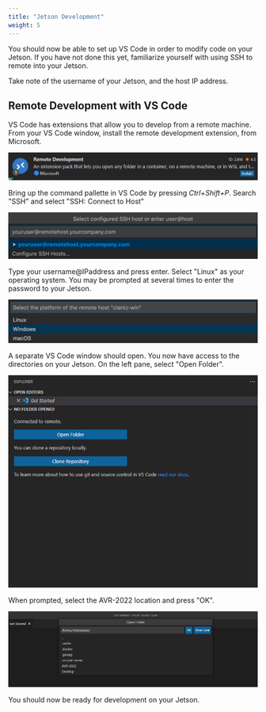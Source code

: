 ```yaml
---
title: "Jetson Development"
weight: 5
---
```


You should now be able to set up VS Code in order to modify code on your Jetson. If you
have not done this yet, familiarize yourself with using SSH to remote into your Jetson.

Take note of the username of your Jetson, and the host IP address.

## Remote Development with VS Code

VS Code has extensions that allow you to develop from a remote machine. From your VS
Code window, install the remote development extension, from Microsoft.

![Remote Development Extension](Pic1.png)

Bring up the command pallette in VS Code by pressing _Ctrl+Shift+P_. Search "SSH" and
select "SSH: Connect to Host"

![SSH Connect To Host](Pic2.png)

Type your username@IPaddress and press enter. Select "Linux" as your operating system.
You may be prompted at several times to enter the password to your Jetson.

![Operating System Selection](Pic3.png)

A separate VS Code window should open. You now have access to the directories on your
Jetson. On the left pane, select "Open Folder".

![List of directories on the Jetson](Pic4.png)

When prompted, select the AVR-2022 location and press "OK".

![](Pic5.png)

You should now be ready for development on your Jetson.

